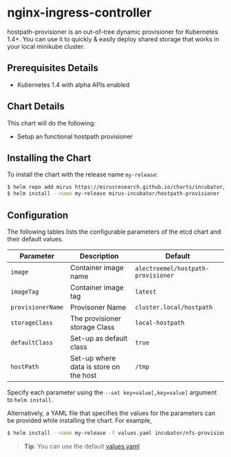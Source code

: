 # nginx-ingress-controller

hostpath-provisioner is an out-of-tree dynamic provisioner for Kubernetes 1.4+.
You can use it to quickly & easily deploy shared storage that works in your local minikube cluster.

## Prerequisites Details
* Kubernetes 1.4 with alpha APIs enabled

## Chart Details
This chart will do the following:

* Setup an functional hostpath provisioner

## Installing the Chart

To install the chart with the release name `my-release`:

```bash
$ helm repo add mirus https://mirusresearch.github.io/charts/incubator/
$ helm install --name my-release mirus-incubator/hostpath-provisioner
```

## Configuration

The following tables lists the configurable parameters of the etcd chart and their default values.


| Parameter               | Description                            | Default                                                    |
| ----------------------- | -------------------------------------- | ---------------------------------------------------------- |
| `image`                 | Container image name                   | `alectroemel/hostpath-provisioner`                         |
| `imageTag`              | Container image tag                    | `latest`                                                   |
| `provisionerName`       | Provisoner Name                        | `cluster.local/hostpath`                                   |
| `storageClass`          | The provisioner storage Class          | `local-hostpath`                                           |
| `defaultClass`          | Set-up as default class                | `true`                                                     |
| `hostPath`              | Set-up where data is store on the host | `/tmp`                                                     |


Specify each parameter using the `--set key=value[,key=value]` argument to `helm install`.

Alternatively, a YAML file that specifies the values for the parameters can be provided while installing the chart. For example,

```bash
$ helm install --name my-release -f values.yaml incubator/nfs-provisioner
```

> **Tip**: You can use the default [values.yaml](values.yaml)
